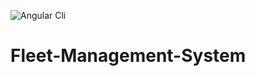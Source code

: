 ![Angular Cli](https://d25lcipzij17d.cloudfront.net/badge.svg?id=js&type=6&v=9.1.0)

# Fleet-Management-System

